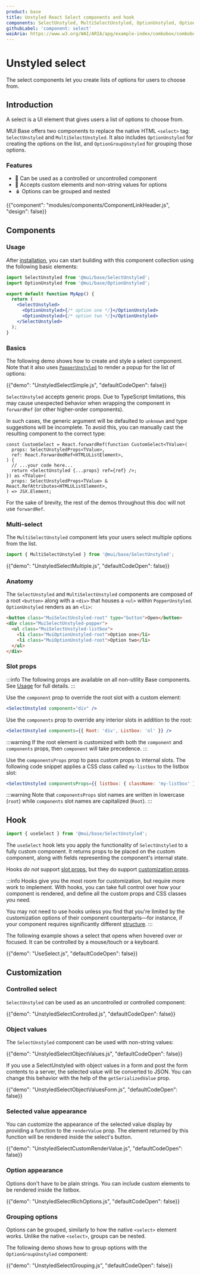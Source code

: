 ```yaml
---
product: base
title: Unstyled React Select components and hook
components: SelectUnstyled, MultiSelectUnstyled, OptionUnstyled, OptionGroupUnstyled
githubLabel: 'component: select'
waiAria: https://www.w3.org/WAI/ARIA/apg/example-index/combobox/combobox-select-only.html
---
```


# Unstyled select

<p class="description">The select components let you create lists of options for users to choose from.</p>

## Introduction

A select is a UI element that gives users a list of options to choose from.

MUI Base offers two components to replace the native HTML `<select>` tag: `SelectUnstyled` and `MultiSelectUnstyled`. It also includes `OptionUnstyled` for creating the options on the list, and `OptionGroupUnstyled` for grouping those options.

### Features

- 🦍 Can be used as a controlled or uncontrolled component
- 🧬 Accepts custom elements and non-string values for options
- 🪆 Options can be grouped and nested

{{"component": "modules/components/ComponentLinkHeader.js", "design": false}}

## Components

### Usage

After [installation](/base/getting-started/installation/), you can start building with this component collection using the following basic elements:

```jsx
import SelectUnstyled from '@mui/base/SelectUnstyled';
import OptionUnstyled from '@mui/base/OptionUnstyled';

export default function MyApp() {
  return (
    <SelectUnstyled>
      <OptionUnstyled>{/* option one */}</OptionUnstyled>
      <OptionUnstyled>{/* option two */}</OptionUnstyled>
    </SelectUnstyled>
  );
}
```

### Basics

The following demo shows how to create and style a select component. Note that it also uses [`PopperUnstyled`](/base/react-popper/) to render a popup for the list of options:

{{"demo": "UnstyledSelectSimple.js", "defaultCodeOpen": false}}

`SelectUnstyled` accepts generic props. Due to TypeScript limitations, this may cause unexpected behavior when wrapping the component in `forwardRef` (or other higher-order components).

In such cases, the generic argument will be defaulted to `unknown` and type suggestions will be incomplete. To avoid this, you can manually cast the resulting component to the correct type:

```tsx
const CustomSelect = React.forwardRef(function CustomSelect<TValue>(
  props: SelectUnstyledProps<TValue>,
  ref: React.ForwardedRef<HTMLUListElement>,
) {
  // ...your code here...
  return <SelectUnstyled {...props} ref={ref} />;
}) as <TValue>(
  props: SelectUnstyledProps<TValue> & React.RefAttributes<HTMLUListElement>,
) => JSX.Element;
```

For the sake of brevity, the rest of the demos throughout this doc will not use `forwardRef`.

### Multi-select

The `MultiSelectUnstyled` component lets your users select multiple options from the list.

```js
import { MultiSelectUnstyled } from '@mui/base/SelectUnstyled';
```

{{"demo": "UnstyledSelectMultiple.js", "defaultCodeOpen": false}}

### Anatomy

The `SelectUnstyled` and `MultiSelectUnstyled` components are composed of a root `<button>` along with a `<div>` that houses a `<ul>` within `PopperUnstyled`. `OptionUnstyled` renders as an `<li>`:

```html
<button class="MuiSelectUnstyled-root" type="button">Open</button>
<div class="MuiSelectUnstyled-popper">
  <ul class="MuiSelectUnstyled-listbox">
    <li class="MuiOptionUnstyled-root">Option one</li>
    <li class="MuiOptionUnstyled-root">Option two</li>
  </ul>
</div>
```

### Slot props

:::info The following props are available on all non-utility Base components. See [Usage](/base/getting-started/usage/) for full details. :::

Use the `component` prop to override the root slot with a custom element:

```jsx
<SelectUnstyled component="div" />
```

Use the `components` prop to override any interior slots in addition to the root:

```jsx
<SelectUnstyled components={{ Root: 'div', Listbox: 'ol' }} />
```

:::warning If the root element is customized with both the `component` and `components` props, then `component` will take precedence. :::

Use the `componentsProps` prop to pass custom props to internal slots. The following code snippet applies a CSS class called `my-listbox` to the listbox slot:

```jsx
<SelectUnstyled componentsProps={{ listbox: { className: 'my-listbox' } }} />
```

:::warning Note that `componentsProps` slot names are written in lowercase (`root`) while `components` slot names are capitalized (`Root`). :::

## Hook

```js
import { useSelect } from '@mui/base/SelectUnstyled';
```

The `useSelect` hook lets you apply the functionality of `SelectUnstyled` to a fully custom component. It returns props to be placed on the custom component, along with fields representing the component's internal state.

Hooks _do not_ support [slot props](#slot-props), but they do support [customization props](#customization).

:::info Hooks give you the most room for customization, but require more work to implement. With hooks, you can take full control over how your component is rendered, and define all the custom props and CSS classes you need.

You may not need to use hooks unless you find that you're limited by the customization options of their component counterparts—for instance, if your component requires significantly different [structure](#component-slots). :::

The following example shows a select that opens when hovered over or focused. It can be controlled by a mouse/touch or a keyboard.

{{"demo": "UseSelect.js", "defaultCodeOpen": false}}

## Customization

### Controlled select

`SelectUnstyled` can be used as an uncontrolled or controlled component:

{{"demo": "UnstyledSelectControlled.js", "defaultCodeOpen": false}}

### Object values

The `SelectUnstyled` component can be used with non-string values:

{{"demo": "UnstyledSelectObjectValues.js", "defaultCodeOpen": false}}

If you use a SelectUnstyled with object values in a form and post the form contents to a server, the selected value will be converted to JSON. You can change this behavior with the help of the `getSerializedValue` prop.

{{"demo": "UnstyledSelectObjectValuesForm.js", "defaultCodeOpen": false}}

### Selected value appearance

You can customize the appearance of the selected value display by providing a function to the `renderValue` prop. The element returned by this function will be rendered inside the select's button.

{{"demo": "UnstyledSelectCustomRenderValue.js", "defaultCodeOpen": false}}

### Option appearance

Options don't have to be plain strings. You can include custom elements to be rendered inside the listbox.

{{"demo": "UnstyledSelectRichOptions.js", "defaultCodeOpen": false}}

### Grouping options

Options can be grouped, similarly to how the native `<select>` element works. Unlike the native `<select>`, groups can be nested.

The following demo shows how to group options with the `OptionGroupUnstyled` component:

{{"demo": "UnstyledSelectGrouping.js", "defaultCodeOpen": false}}
